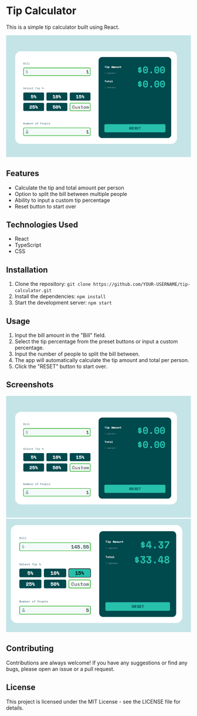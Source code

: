 # Tip Calculator
This is a simple tip calculator built using React.

![screenshot1](screenshots/screenshot1.png)

## Features
* Calculate the tip and total amount per person
* Option to split the bill between multiple people
* Ability to input a custom tip percentage
* Reset button to start over

## Technologies Used
* React
* TypeScript
* CSS

## Installation
1. Clone the repository: `git clone https://github.com/YOUR-USERNAME/tip-calculator.git`
2. Install the dependencies: `npm install`
3. Start the development server: `npm start`

## Usage
1. Input the bill amount in the "Bill" field.
2. Select the tip percentage from the preset buttons or input a custom percentage.
3. Input the number of people to split the bill between.
4. The app will automatically calculate the tip amount and total per person.
5. Click the "RESET" button to start over.

## Screenshots
![screenshot1](screenshots/screenshot1.png)
![screenshot2](screenshots/screenshot2.png)

## Contributing
Contributions are always welcome! If you have any suggestions or find any bugs, please open an issue or a pull request.

## License
This project is licensed under the MIT License - see the LICENSE file for details.